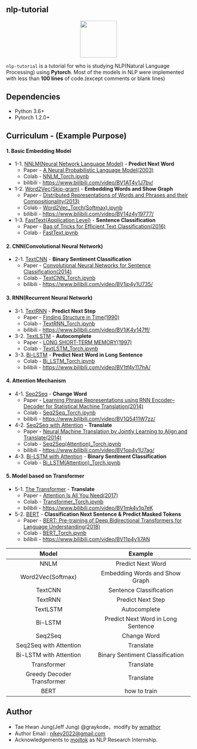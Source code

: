 ## nlp-tutorial

<p align="center"><img width="100" src="https://media-thumbs.golden.com/OLqzmrmwAzY1P7Sl29k2T9WjJdM=/200x200/smart/golden-storage-production.s3.amazonaws.com/topic_images/e08914afa10a4179893eeb07cb5e4713.png" /></p>

`nlp-tutorial` is a tutorial for who is studying NLP(Natural Language Processing) using **Pytorch**. Most of the models in NLP were implemented with less than **100 lines** of code.(except comments or blank lines)

## Dependencies

- Python 3.6+
- Pytorch 1.2.0+

## Curriculum - (Example Purpose)

#### 1. Basic Embedding Model

- 1-1. [NNLM(Neural Network Language Model)](https://github.com/wmathor/nlp-tutorial/tree/master/1-1.NNLM) - **Predict Next Word**
  - Paper -  [A Neural Probabilistic Language Model(2003)](http://www.jmlr.org/papers/volume3/bengio03a/bengio03a.pdf)
  - Colab - [NNLM_Torch.ipynb](https://colab.research.google.com/drive/1-agQZoIOxaE68_SMaNGy35pz8ccWefps?usp=sharing)
  - bilibili - https://www.bilibili.com/video/BV1AT4y1J7bv/
- 1-2. [Word2Vec(Skip-gram)](https://github.com/wmathor/nlp-tutorial/tree/master/1-2.Word2Vec) - **Embedding Words and Show Graph**
  - Paper - [Distributed Representations of Words and Phrases
    and their Compositionality(2013)](https://papers.nips.cc/paper/5021-distributed-representations-of-words-and-phrases-and-their-compositionality.pdf)
  - Colab - [Word2Vec_Torch(Softmax).ipynb](https://colab.research.google.com/drive/1rKNaAZwe3tdZMzKjOX6gP8nrQBhKxbFa?usp=sharing)
  - bilibili - https://www.bilibili.com/video/BV14z4y19777/
- 1-3. [FastText(Application Level)](https://github.com/wmathor/nlp-tutorial/tree/master/1-3.FastText) - **Sentence Classification**
  - Paper - [Bag of Tricks for Efficient Text Classification(2016)](https://arxiv.org/pdf/1607.01759.pdf)
  - Colab - [FastText.ipynb](https://colab.research.google.com/drive/1vyLFapyCygGREa9jt11Zfy_DgTDGvGwm?usp=sharing)



#### 2. CNN(Convolutional Neural Network)

- 2-1. [TextCNN](https://github.com/wmathor/nlp-tutorial/tree/master/2-1.TextCNN) - **Binary Sentiment Classification**
  - Paper - [Convolutional Neural Networks for Sentence Classification(2014)](http://www.aclweb.org/anthology/D14-1181)
  - Colab -  [TextCNN_Torch.ipynb](https://colab.research.google.com/drive/13o8uID830WHL3rRZhXMoANc2XuqehRta?usp=sharing)
  - bilibili - https://www.bilibili.com/video/BV1ip4y1U735/



#### 3. RNN(Recurrent Neural Network)

- 3-1. [TextRNN](https://github.com/wmathor/nlp-tutorial/tree/master/3-1.TextRNN) - **Predict Next Step**
  - Paper - [Finding Structure in Time(1990)](http://psych.colorado.edu/~kimlab/Elman1990.pdf)
  - Colab -  [TextRNN_Torch.ipynb](https://colab.research.google.com/drive/1Krpcg9BNW97cXqmgnEcW2D05pDhLBMkA?usp=sharing)
  - bilibili - https://www.bilibili.com/video/BV1iK4y147ff/
- 3-2. [TextLSTM](https://github.com/wmathor/nlp-tutorial/tree/master/3-2.TextLSTM) - **Autocomplete**
  - Paper - [LONG SHORT-TERM MEMORY(1997)](https://www.bioinf.jku.at/publications/older/2604.pdf)
  - Colab -  [TextLSTM_Torch.ipynb](https://colab.research.google.com/drive/1K75NsbkuejOzp2tfsXGDJxP-nQl9V0DC?usp=sharing)
- 3-3. [Bi-LSTM](https://github.com/wmathor/nlp-tutorial/tree/master/3-3.Bi-LSTM) - **Predict Next Word in Long Sentence**
  - Colab -  [Bi_LSTM_Torch.ipynb](https://colab.research.google.com/drive/1R_3_tk-AJ4kYzxv8xg3AO9rp7v6EO-1n?usp=sharing)
  - bilibili - https://www.bilibili.com/video/BV1tf4y117hA/



#### 4. Attention Mechanism

- 4-1. [Seq2Seq](https://github.com/wmathor/nlp-tutorial/tree/master/4-1.Seq2Seq) - **Change Word**
  - Paper - [Learning Phrase Representations using RNN Encoder–Decoder
    for Statistical Machine Translation(2014)](https://arxiv.org/pdf/1406.1078.pdf)
  - Colab -  [Seq2Seq_Torch.ipynb](https://colab.research.google.com/drive/18-pjFO8qYHOIqbb3aSReNpAbqZHCzLXq?usp=sharing)
  - bilibili - https://www.bilibili.com/video/BV1Q5411W7zz/
- 4-2. [Seq2Seq with Attention](https://github.com/wmathor/nlp-tutorial/tree/master/4-2.Seq2Seq(Attention)) - **Translate**
  - Paper - [Neural Machine Translation by Jointly Learning to Align and Translate(2014)](https://arxiv.org/abs/1409.0473)
  - Colab -  [Seq2Seq(Attention)_Torch.ipynb](https://colab.research.google.com/drive/1eObkehym2HauZo-NBYi39aAsWE1ujExk?usp=sharing)
  - bilibili - https://www.bilibili.com/video/BV1op4y1U7ag/
- 4-3. [Bi-LSTM with Attention](https://github.com/wmathor/nlp-tutorial/tree/master/4-3.Bi-LSTM(Attention)) - **Binary Sentiment Classification**
  - Colab -  [Bi_LSTM(Attention)_Torch.ipynb](https://colab.research.google.com/drive/1RDXyIYPm6PWBWP4tVD85rkIo50clgyiQ?usp=sharing)



#### 5. Model based on Transformer

- 5-1.  [The Transformer](https://github.com/wmathor/nlp-tutorial/tree/master/5-1.Transformer) - **Translate**
  - Paper - [Attention Is All You Need(2017)](https://arxiv.org/abs/1706.03762)
  - Colab - [Transformer_Torch.ipynb](https://colab.research.google.com/drive/15yTJSjZpYuIWzL9hSbyThHLer4iaJjBD?usp=sharing)
  - bilibili - https://www.bilibili.com/video/BV1mk4y1q7eK
- 5-2. [BERT](https://github.com/wmathor/nlp-tutorial/tree/master/5-2.BERT) - **Classification Next Sentence & Predict Masked Tokens**
  - Paper - [BERT: Pre-training of Deep Bidirectional Transformers for Language Understanding(2018)](https://arxiv.org/abs/1810.04805)
  - Colab - [BERT_Torch.ipynb](https://colab.research.google.com/drive/1LVhb99B-YQJ1bGnaWIX-2bgANy78zAAt?usp=sharing)
  - bilibili - https://www.bilibili.com/video/BV11p4y1i7AN

|           Model            |              Example               |
| :------------------------: | :--------------------------------: |
|            NNLM            |         Predict Next Word          |
|     Word2Vec(Softmax)      |   Embedding Words and Show Graph   |
|          TextCNN           |      Sentence Classification       |
|          TextRNN           |         Predict Next Step          |
|          TextLSTM          |            Autocomplete            |
|          Bi-LSTM           | Predict Next Word in Long Sentence |
|          Seq2Seq           |            Change Word             |
|   Seq2Seq with Attention   |             Translate              |
|   Bi-LSTM with Attention   |  Binary Sentiment Classification   |
|        Transformer         |             Translate              |
| Greedy Decoder Transformer |             Translate              |
|            BERT            |            how to train            |



## Author

- Tae Hwan Jung(Jeff Jung) @graykode，modify by [wmathor](https://github.com/wmathor)
- Author Email : nlkey2022@gmail.com
- Acknowledgements to [mojitok](http://mojitok.com/) as NLP Research Internship.
